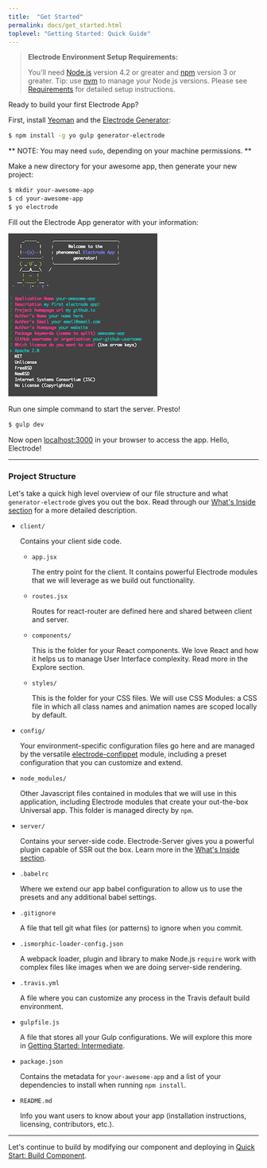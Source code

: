 ```yaml
---
title:  "Get Started"
permalink: docs/get_started.html
toplevel: "Getting Started: Quick Guide"
---
```


> **Electrode Environment Setup Requirements:**
>
> You'll need [Node.js] version 4.2 or greater and [npm] version 3 or greater.
> Tip: use [nvm] to manage your Node.js versions. Please see [Requirements] for
> detailed setup instructions.

Ready to build your first Electrode App?

First, install [Yeoman] and the [Electrode Generator]:

```bash
$ npm install -g yo gulp generator-electrode
```

** NOTE: You may need `sudo`, depending on your machine permissions. **

Make a new directory for your awesome app, then generate your new project:

```bash
$ mkdir your-awesome-app
$ cd your-awesome-app
$ yo electrode
```

Fill out the Electrode App generator with your information:

![generator-app](/img/generator-application.png)

Run one simple command to start the server. Presto!

```bash
$ gulp dev
```

Now open [localhost:3000] in your browser to access the app. Hello, Electrode!

---

### Project Structure

Let's take a quick high level overview of our file structure and what
`generator-electrode` gives you out the box. Read through our [What's Inside
section] for a more detailed description.

- `client/`

    Contains your client side code.

    - `app.jsx`

        The entry point for the client. It contains powerful Electrode modules
        that we will leverage as we build out functionality.

    - `routes.jsx`

        Routes for react-router are defined here and shared between client and
        server.

    - `components/`

        This is the folder for your React components. We love React and how it
        helps us to manage User Interface complexity. Read more in the Explore
        section.

    - `styles/`

        This is the folder for your CSS files. We will use CSS Modules: a CSS
        file in which all class names and animation names are scoped locally by
        default.

- `config/`

    Your environment-specific configuration files go here and are managed by the
    versatile [electrode-confippet] module, including a preset
    configuration that you can customize and extend.

- `node_modules/`

    Other Javascript files contained in modules that we will use in this
    application, including Electrode modules that create your out-the-box
    Universal app. This folder is managed directy by `npm`.

-  `server/`

    Contains your server-side code. Electrode-Server gives you a powerful plugin
    capable of SSR out the box. Learn more in the [What's Inside section].

- `.babelrc`

    Where we extend our app babel configuration to allow us to use the presets
    and any additional babel settings.

- `.gitignore`

    A file that tell git what files (or patterns) to ignore when you commit.

- `.ismorphic-loader-config.json`

    A webpack loader, plugin and library to make Node.js `require` work with
    complex files like images when we are doing server-side rendering.

-  `.travis.yml`

    A file where you can customize any process in the Travis default build
    environment.

-  `gulpfile.js`

    A file that stores all your Gulp configurations. We will explore this more
    in [Getting Started: Intermediate].

-  `package.json`

    Contains the metadata for `your-awesome-app` and a list of your dependencies
    to install when running `npm install`.

- `README.md`

    Info you want users to know about your app (installation instructions,
    licensing, contributors, etc.).

---

Let's continue to build by modifying our component and deploying in [Quick
Start: Build Component].

[Electrode Generator]: https://github.com/electrode-io/electrode#yeoman-generator
[Node.js]: https://nodejs.org/en/
[npm]: https://www.npmjs.com/
[nvm]: https://github.com/creationix/nvm
[Requirements]: http://www.electrode.io/docs/requirements.html
[Yeoman]: http://yeoman.io/
[localhost:3000]: http://localhost:3000
[What's Inside section]: whats_inside.html
[electrode-confippet]: confippet.html
[Getting Started: Intermediate]: create_reusable_component.html
[Quick Start: Build Component]: build_component.html

